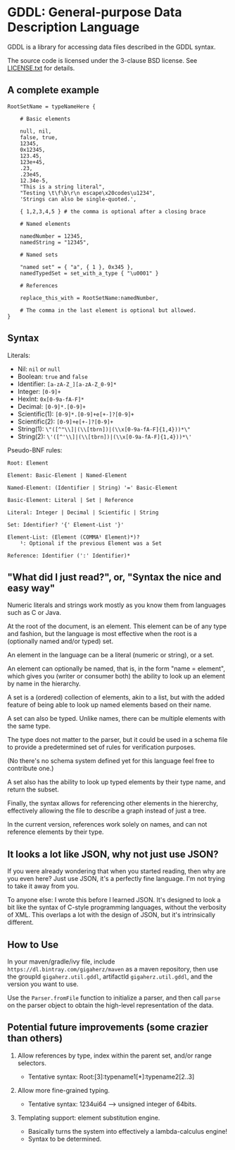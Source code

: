GDDL: General-purpose Data Description Language
=============

GDDL is a library for accessing data files described in the GDDL syntax.

The source code is licensed under the 3-clause BSD license.
See [LICENSE.txt](/LICENSE.txt) for details.

A complete example
--------------------

```
RootSetName = typeNameHere {

    # Basic elements

    null, nil,
    false, true,
    12345,
    0x12345,
    123.45,
    123e+45,
    .23,
    .23e45,
    12.34e-5,
    "This is a string literal",
    "Testing \t\f\b\r\n escape\x20codes\u1234",
    'Strings can also be single-quoted.',

    { 1,2,3,4,5 } # the comma is optional after a closing brace

    # Named elements

    namedNumber = 12345,
    namedString = "12345",

    # Named sets

    "named set" = { "a", { 1 }, 0x345 },
    namedTypedSet = set_with_a_type { "\u0001" }

    # References

    replace_this_with = RootSetName:namedNumber,

    # The comma in the last element is optional but allowed.
}

```

Syntax
-------

Literals:

* Nil: ```nil``` or ```null```
* Boolean: ```true``` and ```false```
* Identifier: ```[a-zA-Z_][a-zA-Z_0-9]*```
* Integer: ```[0-9]+```
* HexInt: ```0x[0-9a-fA-F]*```
* Decimal: ```[0-9]*.[0-9]+```
* Scientific(1): ```[0-9]*.[0-9]+e[+-]?[0-9]+```
* Scientific(2): ```[0-9]+e[+-]?[0-9]+```
* String(1): ```\"([^"\\]|(\\[tbrn])|(\\x[0-9a-fA-F]{1,4}))*\"```
* String(2): ```\'([^'\\]|(\\[tbrn])|(\\x[0-9a-fA-F]{1,4}))*\'```

Pseudo-BNF rules:

```
Root: Element

Element: Basic-Element | Named-Element

Named-Element: (Identifier | String) '=' Basic-Element

Basic-Element: Literal | Set | Reference

Literal: Integer | Decimal | Scientific | String

Set: Identifier? '{' Element-List '}'

Element-List: (Element (COMMA¹ Element)*)?
    ¹: Optional if the previous Element was a Set

Reference: Identifier (':' Identifier)*
```

"What did I just read?", or, "Syntax the nice and easy way"
--------------------------------------------------

Numeric literals and strings work mostly as you know them from languages such as C or Java.

At the root of the document, is an element. This element can be of any type and fashion,
but the language is most effective when the root is a (optionally named and/or typed) set.

An element in the language can be a literal (numeric or string), or a set.

An element can optionally be named, that is, in the form "name = element",
which gives you (writer or consumer both) the ability to look up an element by name in the hierarchy.

A set is a (ordered) collection of elements, akin to a list, but with the added feature of
being able to look up named elements based on their name.

A set can also be typed. Unlike names, there can be multiple elements with the same type.

The type does not matter to the parser, but it could be used in a schema file
to provide a predetermined set of rules for verification purposes.

(No there's no schema system defined yet for this language feel free to contribute one.)

A set also has the ability to look up typed elements by their type name, and return the subset.

Finally, the syntax allows for referencing other elements in the hiererchy,
effectively allowing the file to describe a graph instead of just a tree.

In the current version, references work solely on names, and can not reference elements by their type.

It looks a lot like JSON, why not just use JSON?
------------------------------------------------

If you were already wondering that when you started reading, then why are you even here? Just use JSON, it's a perfectly fine language. I'm not trying to take it away from you.

To anyone else: I wrote this before I learned JSON. It's designed to look a bit like the syntax of C-style programming languages, without the verbosity of XML. This overlaps a lot with the design of JSON, but it's intrinsically different.

How to Use
--------------------

In your maven/gradle/ivy file, include `https://dl.bintray.com/gigaherz/maven` as a maven repository, then use the groupId `gigaherz.util.gddl`, artifactId `gigaherz.util.gddl`, and the version you want to use.

Use the `Parser.fromFile` function to initialize a parser, and then call `parse` on the parser object to obtain the high-level representation of the data.

Potential future improvements (some crazier than others)
------------------------------

1. Allow references by type, index within the parent set, and/or range selectors.
   * Tentative syntax: Root:[3]:typename1[*]:typename2[2..3]

1. Allow more fine-grained typing.
   * Tentative syntax: 1234ui64 --> unsigned integer of 64bits.

1. Templating support: element substitution engine.
   * Basically turns the system into effectively a lambda-calculus engine!
   * Syntax to be determined.
